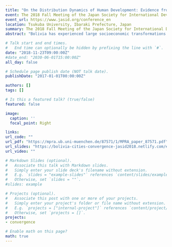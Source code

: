 ```yaml
---
title: "On the Distribution Dynamics of Human Development: Evidence from the Metropolitan Regions of Bolivia"
event: The 2018 Fall Meeting of the Japan Society for International Development
event_url: https://www.jasid.org/conference_en
location: Tsukuba University, Ibaraki Prefecture, Japan
summary: The 2018 Fall Meeting of the Japan Society for International Development
abstract: "Bolivia has experienced large socioeconomic transformations in the last decades. Among them, almost half of the population currently lives in the main metropolitan regions of the country. Motivated by the potential for growth and development convergence in these regions, this presentations is about the evolution of human development disparities and convergence patterns over the 1992-2013 period. Using a distribution dynamics framework, this article evaluates both the transitional dynamics and the long-run equilibrium of the cross-regional distribution of human development.  Results from the transitional dynamics analysis suggest that  the formation of multiple clusters of convergence is a salient feature of inequality reduction in human development. On the other hand, results from the long-run equilibrium analysis suggest that the process of regional convergence is characterized by the transformation of a trimodal distribution into a left–skewed unimodal distribution. The article concludes emphasizing that the cross-regional distribution of human development in Bolivia is quite sticky at its left tail, and as a result, the least developed regions are still relatively far from achieving complete convergence in the long run."

# Talk start and end times.
#   End time can optionally be hidden by prefixing the line with `#`.
date: "2018-11-23T09:00:00Z"
#date_end: "2030-06-01T15:00:00Z"
all_day: false

# Schedule page publish date (NOT talk date).
publishDate: "2017-01-01T00:00:00Z"

authors: []
tags: []

# Is this a featured talk? (true/false)
featured: false

image:
  caption: ''
  focal_point: Right

links:
url_code: ""
url_pdf: "https://mpra.ub.uni-muenchen.de/87571/1/MPRA_paper_87571.pdf"
url_slides: "https://bolivia-cities-convergence-jasid2018.netlify.com/#1"
url_video: ""

# Markdown Slides (optional).
#   Associate this talk with Markdown slides.
#   Simply enter your slide deck's filename without extension.
#   E.g. `slides = "example-slides"` references `content/slides/example-slides.md`.
#   Otherwise, set `slides = ""`.
#slides: example

# Projects (optional).
#   Associate this post with one or more of your projects.
#   Simply enter your project's folder or file name without extension.
#   E.g. `projects = ["internal-project"]` references `content/project/deep-learning/index.md`.
#   Otherwise, set `projects = []`.
projects:
- convergence

# Enable math on this page?
math: true
---
```

